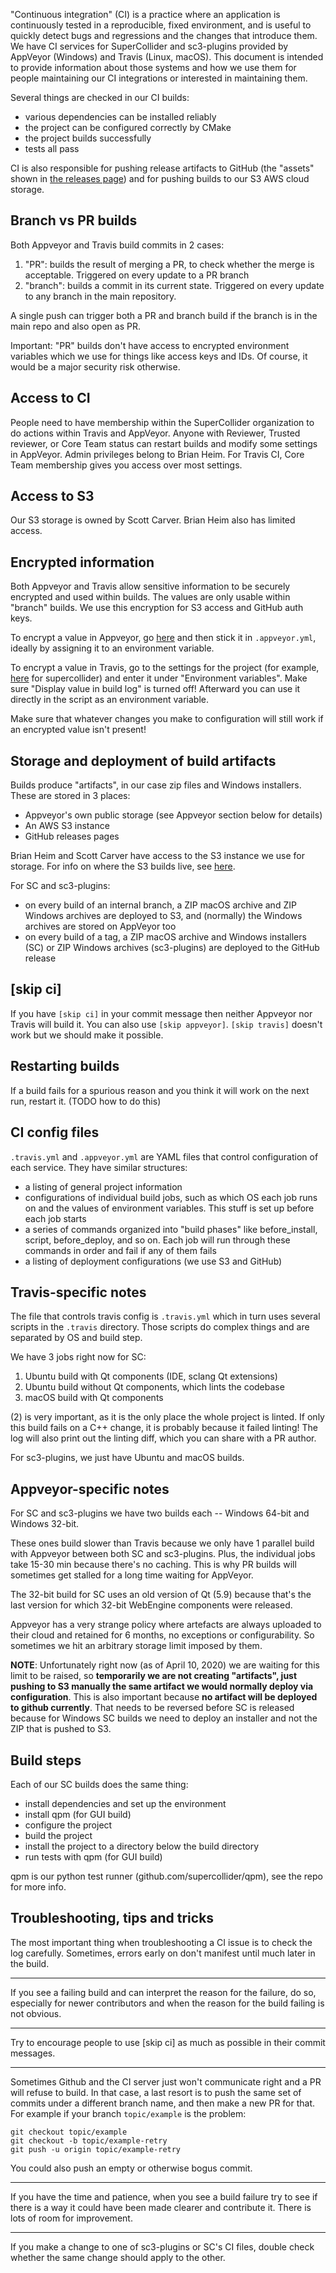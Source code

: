 "Continuous integration" (CI) is a practice where an application is continuously tested in a reproducible, fixed environment, and is useful to quickly detect bugs and regressions and the changes that introduce them. We have CI services for SuperCollider and sc3-plugins provided by AppVeyor (Windows) and Travis (Linux, macOS). This document is intended to provide information about those systems and how we use them for people maintaining our CI integrations or interested in maintaining them.

Several things are checked in our CI builds:
- various dependencies can be installed reliably
- the project can be configured correctly by CMake
- the project builds successfully
- tests all pass

CI is also responsible for pushing release artifacts to GitHub (the "assets" shown in [the releases page](github.com/supercollider/supercollider/releases)) and for pushing builds to our S3 AWS cloud storage.

## Branch vs PR builds

Both Appveyor and Travis build commits in 2 cases:
1. "PR": builds the result of merging a PR, to check whether the merge is acceptable. Triggered on every update to a PR branch
2. "branch": builds a commit in its current state. Triggered on every update to any branch in the main repository.

A single push can trigger both a PR and branch build if the branch is in the main repo and also open as PR.

Important: "PR" builds don't have access to encrypted environment variables which we use for things like access keys and IDs. Of course, it would be a major security risk otherwise.

## Access to CI

People need to have membership within the SuperCollider organization to do actions within Travis and AppVeyor. Anyone with Reviewer, Trusted reviewer, or Core Team status can restart builds and modify some settings in AppVeyor. Admin privileges belong to Brian Heim. For Travis CI, Core Team membership gives you access over most settings.

## Access to S3

Our S3 storage is owned by Scott Carver. Brian Heim also has limited access.

## Encrypted information

Both Appveyor and Travis allow sensitive information to be securely encrypted and used within builds. The values are only usable within "branch" builds. We use this encryption for S3 access and GitHub auth keys.

To encrypt a value in Appveyor, go [here](https://ci.appveyor.com/tools/encrypt) and then stick it in `.appveyor.yml`, ideally by assigning it to an environment variable.

To encrypt a value in Travis, go to the settings for the project (for example, [here](https://travis-ci.org/github/supercollider/supercollider/settings) for supercollider) and enter it under "Environment variables". Make sure "Display value in build log" is turned off! Afterward you can use it directly in the script as an environment variable.

Make sure that whatever changes you make to configuration will still work if an encrypted value isn't present!

## Storage and deployment of build artifacts

Builds produce "artifacts", in our case zip files and Windows installers. These are stored in 3 places:
- Appveyor's own public storage (see Appveyor section below for details)
- An AWS S3 instance
- GitHub releases pages

Brian Heim and Scott Carver have access to the S3 instance we use for storage. For info on where the S3 builds live, see [here](https://github.com/supercollider/supercollider/wiki/Miscellaneous-project-information-(CI,-maintenance-scripts,-etc.)#s3-build-hosting).

For SC and sc3-plugins:
- on every build of an internal branch, a ZIP macOS archive and ZIP Windows archives are deployed to S3, and (normally) the Windows archives are stored on AppVeyor too
- on every build of a tag, a ZIP macOS archive and Windows installers (SC) or ZIP Windows archives (sc3-plugins) are deployed to the GitHub release

## [skip ci]

If you have `[skip ci]` in your commit message then neither Appveyor nor Travis will build it. You can also use `[skip appveyor]`. `[skip travis]` doesn't work but we should make it possible.

## Restarting builds

If a build fails for a spurious reason and you think it will work on the next run, restart it. (TODO how to do this)

## CI config files

`.travis.yml` and `.appveyor.yml` are YAML files that control configuration of each service. They have similar structures:
- a listing of general project information
- configurations of individual build jobs, such as which OS each job runs on and the values of environment variables. This stuff is set up before each job starts
- a series of commands organized into "build phases" like before_install, script, before_deploy, and so on. Each job will run through these commands in order and fail if any of them fails
- a listing of deployment configurations (we use S3 and GitHub)

## Travis-specific notes

The file that controls travis config is `.travis.yml` which in turn uses several scripts in the `.travis` directory. Those scripts do complex things and are separated by OS and build step.

We have 3 jobs right now for SC:
1. Ubuntu build with Qt components (IDE, sclang Qt extensions)
2. Ubuntu build without Qt components, which lints the codebase
3. macOS build with Qt components

(2) is very important, as it is the only place the whole project is linted. If only this build fails on a C++ change, it is probably because it failed linting! The log will also print out the linting diff, which you can share with a PR author.

For sc3-plugins, we just have Ubuntu and macOS builds.

## Appveyor-specific notes

For SC and sc3-plugins we have two builds each -- Windows 64-bit and Windows 32-bit.

These ones build slower than Travis because we only have 1 parallel build with Appveyor between both SC and sc3-plugins. Plus, the individual jobs take 15-30 min because there's no caching. This is why PR builds will sometimes get stalled for a long time waiting for AppVeyor.

The 32-bit build for SC uses an old version of Qt (5.9) because that's the last version for which 32-bit WebEngine components were released.

Appveyor has a very strange policy where artefacts are always uploaded to their cloud and retained for 6 months, no exceptions or configurability. So sometimes we hit an arbitrary storage limit imposed by them.

**NOTE**: Unfortunately right now (as of April 10, 2020) we are waiting for this limit to be raised, so **temporarily we are not creating "artifacts", just pushing to S3 manually the same artifact we would normally deploy via configuration**. This is also important because **no artifact will be deployed to github currently**. That needs to be reversed before SC is released because for Windows SC builds we need to deploy an installer and not the ZIP that is pushed to S3.

## Build steps

Each of our SC builds does the same thing:
- install dependencies and set up the environment
- install qpm (for GUI build)
- configure the project
- build the project
- install the project to a directory below the build directory
- run tests with qpm (for GUI build)

qpm is our python test runner (github.com/supercollider/qpm), see the repo for more info.

## Troubleshooting, tips and tricks

The most important thing when troubleshooting a CI issue is to check the log carefully. Sometimes, errors early on don't manifest until much later in the build.

---

If you see a failing build and can interpret the reason for the failure, do so, especially for newer contributors and when the reason for the build failing is not obvious.

---

Try to encourage people to use [skip ci] as much as possible in their commit messages.

---

Sometimes Github and the CI server just won't communicate right and a PR will refuse to build. In that case, a last resort is to push the same set of commits under a different branch name, and then make a new PR for that. For example if your branch `topic/example` is the problem:

```
git checkout topic/example
git checkout -b topic/example-retry
git push -u origin topic/example-retry
```

You could also push an empty or otherwise bogus commit.

---

If you have the time and patience, when you see a build failure try to see if there is a way it could have been made clearer and contribute it. There is lots of room for improvement.

---

If you make a change to one of sc3-plugins or SC's CI files, double check whether the same change should apply to the other.